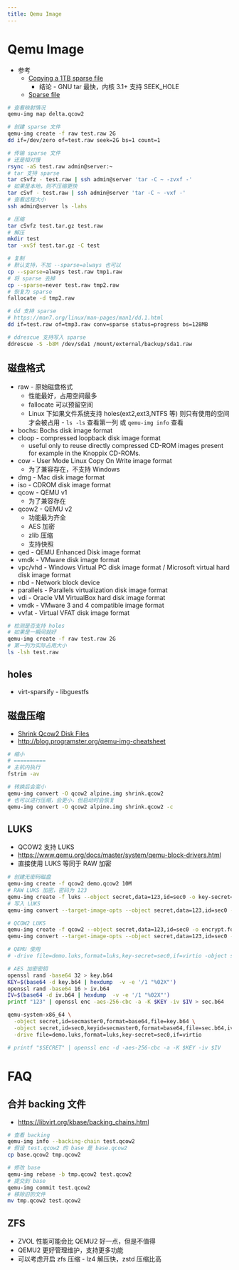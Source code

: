 ```yaml
---
title: Qemu Image
---
```


# Qemu Image

- 参考
  - [Copying a 1TB sparse file](https://stackoverflow.com/questions/13252682)
    - 结论 - GNU tar 最快，内核 3.1+ 支持 SEEK_HOLE
  - [Sparse file](https://wiki.archlinux.org/index.php/sparse_file)

```bash
# 查看映射情况
qemu-img map delta.qcow2

# 创建 sparse 文件
qemu-img create -f raw test.raw 2G
dd if=/dev/zero of=test.raw seek=2G bs=1 count=1

# 传输 sparse 文件
# 还是相对慢
rsync -aS test.raw admin@server:~
# tar 支持 sparse
tar cSvfz - test.raw | ssh admin@server 'tar -C ~ -zvxf -'
# 如果是本地，则不压缩更快
tar cSvf - test.raw | ssh admin@server 'tar -C ~ -vxf -'
# 查看远程大小
ssh admin@server ls -lahs

# 压缩
tar cSvfz test.tar.gz test.raw
# 解压
mkdir test
tar -xvSf test.tar.gz -C test

# 复制
# 默认支持，不加 --sparse=always 也可以
cp --sparse=always test.raw tmp1.raw
# 将 sparse 去掉
cp --sparse=never test.raw tmp2.raw
# 恢复为 sparse
fallocate -d tmp2.raw

# dd 支持 sparse
# https://man7.org/linux/man-pages/man1/dd.1.html
dd if=test.raw of=tmp3.raw conv=sparse status=progress bs=128MB

# ddrescue 支持写入 sparse
ddrescue -S -b8M /dev/sda1 /mount/external/backup/sda1.raw
```

## 磁盘格式

- raw - 原始磁盘格式
  - 性能最好，占用空间最多
  - fallocate 可以预留空间
  - Linux 下如果文件系统支持 holes(ext2,ext3,NTFS 等) 则只有使用的空间才会被占用 - `ls -ls` 查看第一列 或 `qemu-img info` 查看
- bochs: Bochs disk image format
- cloop - compressed loopback disk image format
  - useful only to reuse directly compressed CD-ROM images present for example in the Knoppix CD-ROMs.
- cow - User Mode Linux Copy On Write image format
  - 为了兼容存在，不支持 Windows
- dmg - Mac disk image format
- iso - CDROM disk image format
- qcow - QEMU v1
  - 为了兼容存在
- qcow2 - QEMU v2
  - 功能最为齐全
  - AES 加密
  - zlib 压缩
  - 支持快照
- qed - QEMU Enhanced Disk image format
- vmdk - VMware disk image format
- vpc/vhd - Windows Virtual PC disk image format / Microsoft virtual hard disk image format
- nbd - Network block device
- parallels - Parallels virtualization disk image format
- vdi - Oracle VM VirtualBox hard disk image format
- vmdk - VMware 3 and 4 compatible image format
- vvfat - Virtual VFAT disk image format

```bash
# 检测是否支持 holes
# 如果是一瞬间就好
qemu-img create -f raw test.raw 2G
# 第一列为实际占用大小
ls -lsh test.raw
```

## holes

- virt-sparsify - libguestfs

## 磁盘压缩

- [Shrink Qcow2 Disk Files](https://pve.proxmox.com/wiki/Shrink_Qcow2_Disk_Files)
- http://blog.programster.org/qemu-img-cheatsheet

```bash
# 缩小
# ==========
# 主机内执行
fstrim -av

# 转换后会变小
qemu-img convert -O qcow2 alpine.img shrink.qcow2
# 也可以进行压缩，会更小，但启动时会恢复
qemu-img convert -O qcow2 alpine.img shrink.qcow2 -c
```

## LUKS

- QCOW2 支持 LUKS
- https://www.qemu.org/docs/master/system/qemu-block-drivers.html
- 直接使用 LUKS 等同于 RAW 加密

```bash
# 创建无密码磁盘
qemu-img create -f qcow2 demo.qcow2 10M
# RAW LUKS 加密，密码为 123
qemu-img create -f luks --object secret,data=123,id=sec0 -o key-secret=sec0 demo.luks 10M
# 写入 LUKS
qemu-img convert --target-image-opts --object secret,data=123,id=sec0 -f qcow2 demo.qcow2 -n driver=luks,file.filename=demo.luks,key-secret=sec0

# QCOW2 LUKS
qemu-img create -f qcow2 --object secret,data=123,id=sec0 -o encrypt.format=luks -o encrypt.key-secret=sec0 demo.luks 10M
qemu-img convert --target-image-opts --object secret,data=123,id=sec0 -f qcow2 demo.qcow2 -n driver=qcow2,file.filename=demo.luks,encrypt.key-secret=sec0

# QEMU 使用
# -drive file=demo.luks,format=luks,key-secret=sec0,if=virtio -object secret,data=123,id=sec0

# AES 加密密钥
openssl rand -base64 32 > key.b64
KEY=$(base64 -d key.b64 | hexdump  -v -e '/1 "%02X"')
openssl rand -base64 16 > iv.b64
IV=$(base64 -d iv.b64 | hexdump  -v -e '/1 "%02X"')
printf "123" | openssl enc -aes-256-cbc -a -K $KEY -iv $IV > sec.b64

qemu-system-x86_64 \
  -object secret,id=secmaster0,format=base64,file=key.b64 \
  -object secret,id=sec0,keyid=secmaster0,format=base64,file=sec.b64,iv=$(<iv.b64) \
  -drive file=demo.luks,format=luks,key-secret=sec0,if=virtio

# printf "$SECRET" | openssl enc -d -aes-256-cbc -a -K $KEY -iv $IV
```

# FAQ

## 合并 backing 文件

- https://libvirt.org/kbase/backing_chains.html

```bash
# 查看 backing
qemu-img info --backing-chain test.qcow2
# 假设 test.qcow2 的 base 是 base.qcow2
cp base.qcow2 tmp.qcow2

# 修改 base
qemu-img rebase -b tmp.qcow2 test.qcow2
# 提交到 base
qemu-img commit test.qcow2
# 移除旧的文件
mv tmp.qcow2 test.qcow2
```

## ZFS

- ZVOL 性能可能会比 QEMU2 好一点，但是不值得
- QEMU2 更好管理维护，支持更多功能
- 可以考虑开启 zfs 压缩 - lz4 解压快，zstd 压缩比高

